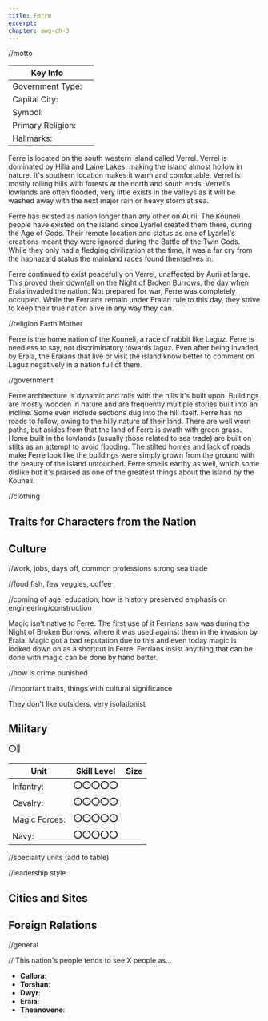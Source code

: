 ```yaml
---
title: Ferre
excerpt: 
chapter: awg-ch-3
---
```


//motto


| Key Info          |     |
| ----------------- | --- |
| Government Type:  |     |
| Capital City:     |     |
| Symbol:           |     |
| Primary Religion: |     |
| Hallmarks:        |     |

Ferre is located on the south western island called Verrel. Verrel is dominated by Hilia and Laine Lakes, making the island almost hollow in nature. It's southern location makes it warm and comfortable. Verrel is mostly rolling hills with forests at the north and south ends. Verrel's lowlands are often flooded, very little exists in the valleys as it will be washed away with the next major rain or heavy storm at sea. 

Ferre has existed as nation longer than any other on Aurii. The Kouneli people have existed on the island since Lyarlel created them there, during the Age of Gods. Their remote location and status as one of Lyarlel's creations meant they were ignored during the Battle of the Twin Gods. While they only had a fledging civilization at the time, it was a far cry from the haphazard status the mainland races found themselves in. 

Ferre continued to exist peacefully on Verrel, unaffected by Aurii at large. This proved their downfall on the Night of Broken Burrows, the day when Eraia invaded the nation. Not prepared for war, Ferre was completely occupied. While the Ferrians remain under Eraian rule to this day, they strive to keep their true nation alive in any way they can. 

//religion 
Earth Mother

Ferre is the home nation of the Kouneli, a race of rabbit like Laguz. Ferre is needless to say, not discriminatory towards laguz. Even after being invaded by Eraia, the Eraians that live or visit the island know better to comment on Laguz negatively in a nation full of them. 

//government

Ferre architecture is dynamic and rolls with the hills it's built upon. Buildings are mostly wooden in nature and are frequently multiple stories built into an incline. Some even include sections dug into the hill itself. Ferre has no roads to follow,  owing to the hilly nature of their land. There are well worn paths, but asides from that the land of Ferre is swath with green grass. Home built in the lowlands (usually those related to sea trade) are built on stilts as an attempt to avoid flooding. The stilted homes and lack of roads make Ferre look like the buildings were simply grown from the ground with the beauty of the island untouched. Ferre smells earthy as well, which some dislike but it's praised as one of the greatest things about the island by the Kouneli. 

//clothing 

<!-- ## Interesting Things in 

*  -->

## Traits for Characters from the Nation

## Culture

//work, jobs, days off, common professions
strong sea trade

//food
fish, few veggies, coffee

//coming of age, education, how is history preserved 
emphasis on engineering/construction

Magic isn't native to Ferre. The first use of it Ferrians saw was during the Night of Broken Burrows, where it was used against them in the invasion by Eraia. Magic got a bad reputation due to this and even today magic is looked down on as a shortcut in Ferre. Ferrians insist anything that can be done with magic can be done by hand better.

//how is crime punished

//important traits, things with cultural significance 

They don't like outsiders, very isolationist

## Military

⭕🔴

| Unit          | Skill Level | Size |
| ------------- | ----------- | ---- |
| Infantry:     | ⭕⭕⭕⭕⭕       |
| Cavalry:      | ⭕⭕⭕⭕⭕       |
| Magic Forces: | ⭕⭕⭕⭕⭕       |
| Navy:         | ⭕⭕⭕⭕⭕       |

//speciality units (add to table)

//leadership style

## Cities and Sites



## Foreign Relations

//general 

// This nation's people tends to see X people as...
* **Callora**: 
* **Torshan**: 
* **Dwyr**: 
* **Eraia**:
* **Theanovene**: 
<!-- * **Dreca**: -->